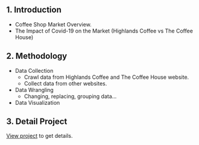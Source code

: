 ## 1. Introduction
- Coffee Shop Market Overview. 
- The Impact of Covid-19 on the Market (Highlands Coffee vs The Coffee House) 

## 2. Methodology 
- Data Collection
  - Crawl data from Highlands Coffee and The Coffee House website. 
  - Collect data from other websites.
- Data Wrangling
  - Changing, replacing, grouping data... 
- Data Visualization

 ## 3. Detail Project 
[View project](https://drive.google.com/file/d/1FoHO0exdnDi66ZjPkrh8Rta845CC-A1j/view?usp=share_link) to get details.
